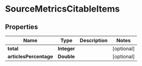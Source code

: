 

# SourceMetricsCitableItems


## Properties

Name | Type | Description | Notes
------------ | ------------- | ------------- | -------------
**total** | **Integer** |  |  [optional]
**articlesPercentage** | **Double** |  |  [optional]




